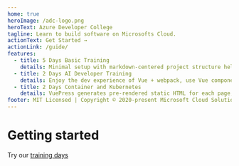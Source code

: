 ```yaml
---
home: true
heroImage: /adc-logo.png
heroText: Azure Developer College
tagline: Learn to build software on Microsofts Cloud.
actionText: Get Started →
actionLink: /guide/
features:
  - title: 5 Days Basic Training
    details: Minimal setup with markdown-centered project structure helps you focus on writing.
  - title: 2 Days AI Developer Training
    details: Enjoy the dev experience of Vue + webpack, use Vue components in markdown, and develop custom themes with Vue.
  - title: 2 Days Container and Kubernetes
    details: VuePress generates pre-rendered static HTML for each page, and runs as an SPA once a page is loaded.
footer: MIT Licensed | Copyright © 2020-present Microsoft Cloud Solution Architects OCP Germany
---
```


# Getting started

Try our [training days](https://azuredevcollege.com/trainingdays)
